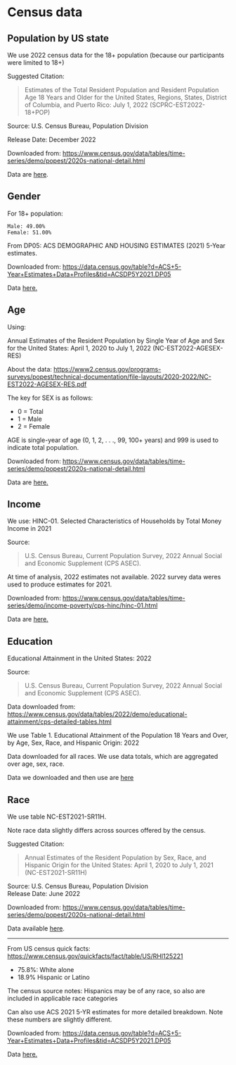 # Census data

## Population by US state

We use 2022 census data for the 18+ population (because our participants were limited to 18+)

Suggested Citation:
> Estimates of the Total Resident Population and Resident Population Age 18 Years and Older for the United States, Regions, States, District of Columbia, and Puerto Rico: July 1, 2022 (SCPRC-EST2022-18+POP)

Source: U.S. Census Bureau, Population Division			

Release Date: December 2022			
	
Downloaded from:
https://www.census.gov/data/tables/time-series/demo/popest/2020s-national-detail.html


Data are [here](https://docs.google.com/spreadsheets/d/1_YEiBzyt8BtOl8oPYZ51cZN3SpmBk9QIcerPq6OM0PY/edit).


## Gender

For 18+ population:
```
Male: 49.00%
Female: 51.00%
```

From DP05: ACS DEMOGRAPHIC AND HOUSING ESTIMATES (2021) 5-Year estimates.

Downloaded from:
https://data.census.gov/table?d=ACS+5-Year+Estimates+Data+Profiles&tid=ACSDP5Y2021.DP05


Data [here.](https://docs.google.com/spreadsheets/d/1BJGszC1ttJiNoW1LAejmCZsb2KnxNLGB2LNsjjUA9T8/edit#gid=0)


## Age

Using:

Annual Estimates of the Resident Population by Single Year of Age and Sex for the United States: April 1, 2020 to July 1, 2022 (NC-EST2022-AGESEX-RES)


About the data:
https://www2.census.gov/programs-surveys/popest/technical-documentation/file-layouts/2020-2022/NC-EST2022-AGESEX-RES.pdf

The key for SEX is as follows:
- 0 = Total
- 1 = Male
- 2 = Female

AGE is single-year of age (0, 1, 2, . . ., 99, 100+ years) and 999 is used to indicate total population.

Downloaded from:
https://www.census.gov/data/tables/time-series/demo/popest/2020s-national-detail.html

Data are [here.](https://docs.google.com/spreadsheets/d/1cmtfk46W0wP0T8ZeedWbUXH_CM929_-ymg3y9abAM8Y/)




## Income

We use:
HINC-01. Selected Characteristics of Households by Total Money Income in 2021

Source: 
> U.S. Census Bureau, Current Population Survey, 2022 Annual Social and Economic Supplement (CPS ASEC).	

At time of analysis, 2022 estimates not available.
2022 survey data weres used to produce estimates for 2021.

Downloaded from:
https://www.census.gov/data/tables/time-series/demo/income-poverty/cps-hinc/hinc-01.html

Data are [here.](https://docs.google.com/spreadsheets/d/1fQhAnc03CziPprWidgnoK5x_Qst_3kpHesYeImcRsHQ)

## Education

Educational Attainment in the United States: 2022

Source: 
> U.S. Census Bureau, Current Population Survey, 2022 Annual Social and Economic Supplement (CPS ASEC).

Data downloaded from:
https://www.census.gov/data/tables/2022/demo/educational-attainment/cps-detailed-tables.html

We use Table 1. Educational Attainment of the Population 18 Years and Over, by Age, Sex, Race, and Hispanic Origin: 2022

Data downloaded for all races. We use data totals, which are aggregated over age, sex, race.

Data we downloaded and then use are [here](https://docs.google.com/spreadsheets/d/1smDGEoYLOIyZydDjb5f42-a0bOPtfunc6HkjPLDVCAQ/)

## Race

We use table NC-EST2021-SR11H.

Note race data slightly differs across sources offered by the census.

Suggested Citation:			
> Annual Estimates of the Resident Population by Sex, Race, and Hispanic Origin for the United States: April 1, 2020 to July 1, 2021 (NC-EST2021-SR11H)			

Source: U.S. Census Bureau, Population Division			
Release Date: June 2022	

Downloaded from:
https://www.census.gov/data/tables/time-series/demo/popest/2020s-national-detail.html

Data available [here](https://docs.google.com/spreadsheets/d/1i3OAjXzCX8CnRfybB_WEuRIFKKMtEsMrFt2A_T0qFwY/edit#gid=1363938624).

---

From US census quick facts: 
https://www.census.gov/quickfacts/fact/table/US/RHI125221

- 75.8%: White alone
- 18.9% Hispanic or Latino

The census source notes: Hispanics may be of any race, so also are included in applicable race categories


Can also use ACS 2021 5-YR estimates for more detailed breakdown. Note these numbers are slightly different.

Downloaded from:
https://data.census.gov/table?d=ACS+5-Year+Estimates+Data+Profiles&tid=ACSDP5Y2021.DP05


Data [here.](https://docs.google.com/spreadsheets/d/1BJGszC1ttJiNoW1LAejmCZsb2KnxNLGB2LNsjjUA9T8/edit#gid=0)